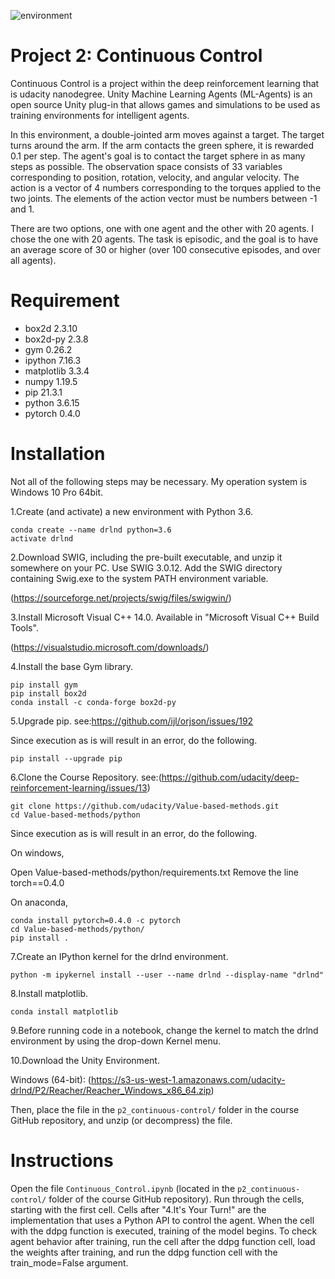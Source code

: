![environment](https://user-images.githubusercontent.com/4408363/221390431-53b268e3-0907-49a6-ba12-5599a9491c7b.gif)

# Project 2: Continuous Control
Continuous Control is a project within the deep reinforcement learning that is udacity nanodegree.
Unity Machine Learning Agents (ML-Agents) is an open source Unity plug-in that allows games and simulations to be used as training environments for intelligent agents.
 
In this environment, a double-jointed arm moves against a target. The target turns around the arm. If the arm contacts the green sphere, it is rewarded 0.1 per step. The agent's goal is to contact the target sphere in as many steps as possible. The observation space consists of 33 variables corresponding to position, rotation, velocity, and angular velocity. The action is a vector of 4 numbers corresponding to the torques applied to the two joints. The elements of the action vector must be numbers between -1 and 1.

There are two options, one with one agent and the other with 20 agents. I chose the one with 20 agents. The task is episodic, and the goal is to have an average score of 30 or higher (over 100 consecutive episodes, and over all agents).


# Requirement

* box2d 2.3.10
* box2d-py 2.3.8
* gym 0.26.2
* ipython 7.16.3
* matplotlib 3.3.4
* numpy 1.19.5
* pip 21.3.1
* python 3.6.15
* pytorch 0.4.0 

# Installation

Not all of the following steps may be necessary.
My operation system is Windows 10 Pro 64bit.
 
1.Create (and activate) a new environment with Python 3.6.
 
```
conda create --name drlnd python=3.6 
activate drlnd
```
2.Download SWIG, including the pre-built executable, and unzip it somewhere on your PC. Use SWIG 3.0.12.
Add the SWIG directory containing Swig.exe to the system PATH environment variable.

(https://sourceforge.net/projects/swig/files/swigwin/)

3.Install Microsoft Visual C++ 14.0. Available in "Microsoft Visual C++ Build Tools".

(https://visualstudio.microsoft.com/downloads/)

4.Install the base Gym library.

```
pip install gym
pip install box2d
conda install -c conda-forge box2d-py
```

5.Upgrade pip.
see:https://github.com/ijl/orjson/issues/192

Since execution as is will result in an error, do the following.

```
pip install --upgrade pip
```

6.Clone the Course Repository.
see:(https://github.com/udacity/deep-reinforcement-learning/issues/13)

```
git clone https://github.com/udacity/Value-based-methods.git
cd Value-based-methods/python
```

Since execution as is will result in an error, do the following.

On windows,

Open Value-based-methods/python/requirements.txt
Remove the line torch==0.4.0

On anaconda,

```
conda install pytorch=0.4.0 -c pytorch
cd Value-based-methods/python/
pip install .
```

7.Create an IPython kernel for the drlnd environment.

``` 
python -m ipykernel install --user --name drlnd --display-name "drlnd"
```

8.Install matplotlib.

```
conda install matplotlib
```

9.Before running code in a notebook, change the kernel to match the drlnd environment by using the drop-down Kernel menu.

10.Download the Unity Environment.

Windows (64-bit):
(https://s3-us-west-1.amazonaws.com/udacity-drlnd/P2/Reacher/Reacher_Windows_x86_64.zip)

Then, place the file in the `p2_continuous-control/` folder in the course GitHub repository, and unzip (or decompress) the file.

# Instructions
 
Open the file `Continuous_Control.ipynb` (located in the `p2_continuous-control/` folder of the course GitHub repository).
Run through the cells, starting with the first cell.
Cells after "4.It's Your Turn!" are the implementation that uses a Python API to control the agent.
When the cell with the ddpg function is executed, training of the model begins.
To check agent behavior after training, run the cell after the ddpg function cell, load the weights after training, and run the ddpg function cell with the train_mode=False argument.
